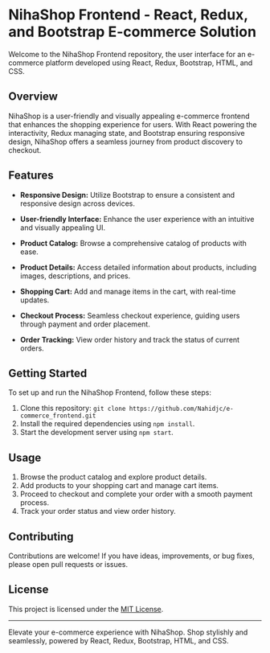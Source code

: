 # NihaShop Frontend - React, Redux, and Bootstrap E-commerce Solution

Welcome to the NihaShop Frontend repository, the user interface for an e-commerce platform developed using React, Redux, Bootstrap, HTML, and CSS.

## Overview

NihaShop is a user-friendly and visually appealing e-commerce frontend that enhances the shopping experience for users. With React powering the interactivity, Redux managing state, and Bootstrap ensuring responsive design, NihaShop offers a seamless journey from product discovery to checkout.

## Features

- **Responsive Design:** Utilize Bootstrap to ensure a consistent and responsive design across devices.

- **User-friendly Interface:** Enhance the user experience with an intuitive and visually appealing UI.

- **Product Catalog:** Browse a comprehensive catalog of products with ease.

- **Product Details:** Access detailed information about products, including images, descriptions, and prices.

- **Shopping Cart:** Add and manage items in the cart, with real-time updates.

- **Checkout Process:** Seamless checkout experience, guiding users through payment and order placement.

- **Order Tracking:** View order history and track the status of current orders.

## Getting Started

To set up and run the NihaShop Frontend, follow these steps:

1. Clone this repository: `git clone https://github.com/Nahidjc/e-commerce_frontend.git`
2. Install the required dependencies using `npm install`.
3. Start the development server using `npm start`.

## Usage

1. Browse the product catalog and explore product details.
2. Add products to your shopping cart and manage cart items.
3. Proceed to checkout and complete your order with a smooth payment process.
4. Track your order status and view order history.

## Contributing

Contributions are welcome! If you have ideas, improvements, or bug fixes, please open pull requests or issues.

## License

This project is licensed under the [MIT License](LICENSE).

---

Elevate your e-commerce experience with NihaShop. Shop stylishly and seamlessly, powered by React, Redux, Bootstrap, HTML, and CSS.
